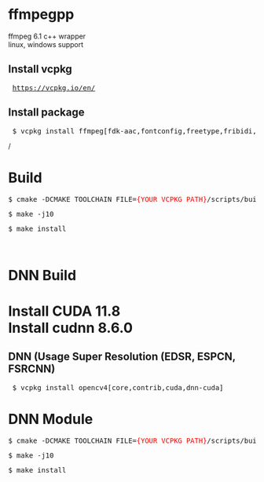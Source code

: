 # ffmpegpp
ffmpeg 6.1 c++ wrapper<br>
linux, windows support


<h2> Install vcpkg </h2>
<pre> <a href="https://vcpkg.io/en/">https://vcpkg.io/en/</a></pre>

<h2> Install package </h2>
<pre> $ vcpkg install ffmpeg[fdk-aac,fontconfig,freetype,fribidi,gpl,mp3lame,nvcodec,vorbis,vpx,webp,x264,x265] gtest </pre>/

<h1> Build </h1>
<pre>$ cmake -DCMAKE_TOOLCHAIN_FILE=<font color=red>{YOUR VCPKG PATH}</font>/scripts/buildsystems/vcpkg.cmake -DFFMPEGPP_TEST=ON .</pre>
<pre>$ make -j10</pre>
<pre>$ make install</pre>

<br>
<h1> DNN Build <h1>
Install CUDA 11.8 <br>
Install cudnn 8.6.0
<h2> DNN (Usage Super Resolution (EDSR, ESPCN, FSRCNN) </h2>
<pre> $ vcpkg install opencv4[core,contrib,cuda,dnn-cuda] </pre>

<h1> DNN Module </h1>
<pre>$ cmake -DCMAKE_TOOLCHAIN_FILE=<font color=red>{YOUR VCPKG PATH}</font>/scripts/buildsystems/vcpkg.cmake -DFFMPEGPP_SUPPRESS=ON -DFFMPEGPP_TEST=ON .</pre>
<pre>$ make -j10</pre>
<pre>$ make install</pre>
